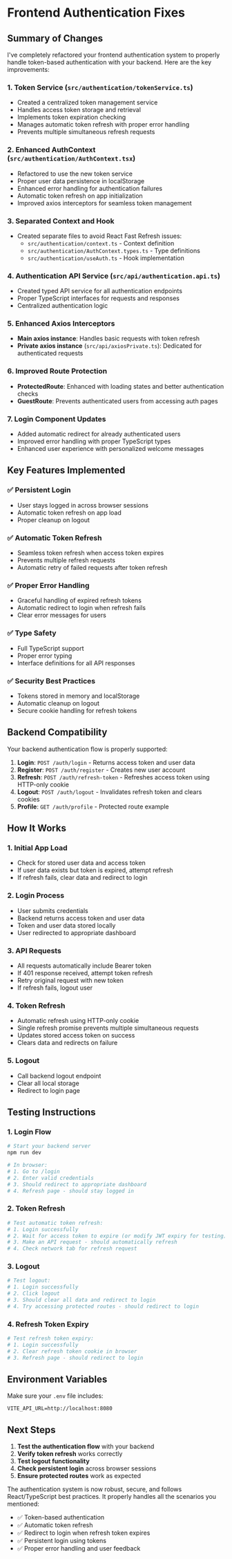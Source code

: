 # Frontend Authentication Fixes

## Summary of Changes

I've completely refactored your frontend authentication system to properly handle token-based authentication with your backend. Here are the key improvements:

### 1. **Token Service (`src/authentication/tokenService.ts`)**

- Created a centralized token management service
- Handles access token storage and retrieval
- Implements token expiration checking
- Manages automatic token refresh with proper error handling
- Prevents multiple simultaneous refresh requests

### 2. **Enhanced AuthContext (`src/authentication/AuthContext.tsx`)**

- Refactored to use the new token service
- Proper user data persistence in localStorage
- Enhanced error handling for authentication failures
- Automatic token refresh on app initialization
- Improved axios interceptors for seamless token management

### 3. **Separated Context and Hook**

- Created separate files to avoid React Fast Refresh issues:
  - `src/authentication/context.ts` - Context definition
  - `src/authentication/AuthContext.types.ts` - Type definitions
  - `src/authentication/useAuth.ts` - Hook implementation

### 4. **Authentication API Service (`src/api/authentication.api.ts`)**

- Created typed API service for all authentication endpoints
- Proper TypeScript interfaces for requests and responses
- Centralized authentication logic

### 5. **Enhanced Axios Interceptors**

- **Main axios instance**: Handles basic requests with token refresh
- **Private axios instance** (`src/api/axiosPrivate.ts`): Dedicated for authenticated requests

### 6. **Improved Route Protection**

- **ProtectedRoute**: Enhanced with loading states and better authentication checks
- **GuestRoute**: Prevents authenticated users from accessing auth pages

### 7. **Login Component Updates**

- Added automatic redirect for already authenticated users
- Improved error handling with proper TypeScript types
- Enhanced user experience with personalized welcome messages

## Key Features Implemented

### ✅ **Persistent Login**

- User stays logged in across browser sessions
- Automatic token refresh on app load
- Proper cleanup on logout

### ✅ **Automatic Token Refresh**

- Seamless token refresh when access token expires
- Prevents multiple refresh requests
- Automatic retry of failed requests after token refresh

### ✅ **Proper Error Handling**

- Graceful handling of expired refresh tokens
- Automatic redirect to login when refresh fails
- Clear error messages for users

### ✅ **Type Safety**

- Full TypeScript support
- Proper error typing
- Interface definitions for all API responses

### ✅ **Security Best Practices**

- Tokens stored in memory and localStorage
- Automatic cleanup on logout
- Secure cookie handling for refresh tokens

## Backend Compatibility

Your backend authentication flow is properly supported:

1. **Login**: `POST /auth/login` - Returns access token and user data
2. **Register**: `POST /auth/register` - Creates new user account
3. **Refresh**: `POST /auth/refresh-token` - Refreshes access token using HTTP-only cookie
4. **Logout**: `POST /auth/logout` - Invalidates refresh token and clears cookies
5. **Profile**: `GET /auth/profile` - Protected route example

## How It Works

### 1. **Initial App Load**

- Check for stored user data and access token
- If user data exists but token is expired, attempt refresh
- If refresh fails, clear data and redirect to login

### 2. **Login Process**

- User submits credentials
- Backend returns access token and user data
- Token and user data stored locally
- User redirected to appropriate dashboard

### 3. **API Requests**

- All requests automatically include Bearer token
- If 401 response received, attempt token refresh
- Retry original request with new token
- If refresh fails, logout user

### 4. **Token Refresh**

- Automatic refresh using HTTP-only cookie
- Single refresh promise prevents multiple simultaneous requests
- Updates stored access token on success
- Clears data and redirects on failure

### 5. **Logout**

- Call backend logout endpoint
- Clear all local storage
- Redirect to login page

## Testing Instructions

### 1. **Login Flow**

```bash
# Start your backend server
npm run dev

# In browser:
# 1. Go to /login
# 2. Enter valid credentials
# 3. Should redirect to appropriate dashboard
# 4. Refresh page - should stay logged in
```

### 2. **Token Refresh**

```bash
# Test automatic token refresh:
# 1. Login successfully
# 2. Wait for access token to expire (or modify JWT expiry for testing)
# 3. Make an API request - should automatically refresh
# 4. Check network tab for refresh request
```

### 3. **Logout**

```bash
# Test logout:
# 1. Login successfully
# 2. Click logout
# 3. Should clear all data and redirect to login
# 4. Try accessing protected routes - should redirect to login
```

### 4. **Refresh Token Expiry**

```bash
# Test refresh token expiry:
# 1. Login successfully
# 2. Clear refresh token cookie in browser
# 3. Refresh page - should redirect to login
```

## Environment Variables

Make sure your `.env` file includes:

```
VITE_API_URL=http://localhost:8080
```

## Next Steps

1. **Test the authentication flow** with your backend
2. **Verify token refresh** works correctly
3. **Test logout functionality**
4. **Check persistent login** across browser sessions
5. **Ensure protected routes** work as expected

The authentication system is now robust, secure, and follows React/TypeScript best practices. It properly handles all the scenarios you mentioned:

- ✅ Token-based authentication
- ✅ Automatic token refresh
- ✅ Redirect to login when refresh token expires
- ✅ Persistent login using tokens
- ✅ Proper error handling and user feedback
